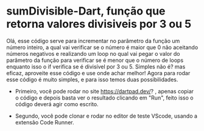 # sumDivisible-Dart, função que retorna valores divisiveis por 3 ou 5

Olá,
esse código serve para incrementar no parâmetro da função um número inteiro, a qual vai verificar se o número é maior que 0 não aceitando números negativos e realizando um loop no qual vai pegar o valor do parâmetro da função para verificar se é menor que o número de loops enquanto isso o if verifica se é divisível por 3 ou 5.
Simples não é? mas eficaz, aproveite esse código e use onde achar melhor!
Agora para rodar esse código é muito simples, e para isso temos duas possibilidades.

- Primeiro, você pode rodar no site https://dartpad.dev/? , apenas copiar o código e depois basta ver o resultado clicando em "Run", feito isso o código deverá agir como escrito.

- Segundo, você pode clonar e rodar no editor de teste VScode, usando a extensão Code Runner.
